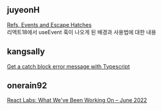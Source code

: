 <h2>juyeonH</h2><a href="https://www.notion.so/study66/Refs-Events-and-Escape-Hatches-19b14f4f81e6473fabac3a3321503a5f">Refs, Events and Escape Hatches</a><br>리액트18에서 useEvent 훅이 나오게 된 배경과 사용법에 대한 내용<h2>kangsally</h2><a href="https://www.notion.so/study66/Get-a-catch-block-error-message-with-TypeScript-6069feb523f74f56abc48d6f51131d94#db32782dafe149c897aab4c8754ca3d7">Get a catch block error message with Typescript</a><h2>onerain92</h2><a href="https://www.notion.so/study66/React-Labs-What-We-ve-Been-Working-On-June-2022-dbb35e435839413a882ee33d8798512f">React Labs: What We&#x27;ve Been Working On – June 2022</a>